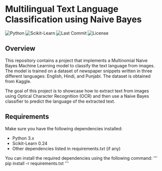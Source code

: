 # Multilingual Text Language Classification using Naive Bayes

![Python](https://img.shields.io/badge/Python-3.x-blue.svg)
![Scikit-Learn](https://img.shields.io/badge/Scikit%20Learn-0.24-orange.svg)
![Last Commit](https://img.shields.io/github/last-commit/YourUsername/YourRepoName)
![License](https://img.shields.io/github/license/YourUsername/YourRepoName)

## Overview

This repository contains a project that implements a Multinomial Naive Bayes Machine Learning model to classify the text language from images. The model is trained on a dataset of newspaper snippets written in three different languages: English, Hindi, and Punjabi. The dataset is obtained from Kaggle.

The goal of this project is to showcase how to extract text from images using Optical Character Recognition (OCR) and then use a Naive Bayes classifier to predict the language of the extracted text.

## Requirements

Make sure you have the following dependencies installed:

- Python 3.x
- Scikit-Learn 0.24
- Other dependencies listed in requirements.txt (if any)

You can install the required dependencies using the following command:
'''
pip install -r requirements.txt
'''

